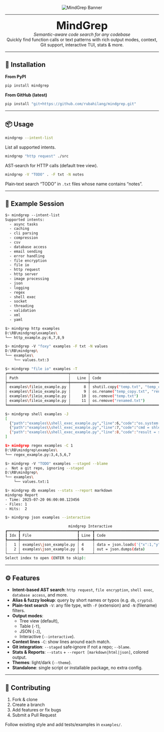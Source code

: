 <p align="center">
  <img src="https://i.postimg.cc/J7PV5GYn/Chat-GPT-Image-Jul-20-2025-05-47-31-AM.png" alt="MindGrep Banner" />
</p>

---

<p align="center">
  <span style="font-size: 2.5em; font-weight: bold;">MindGrep</span><br/>
  <em>Semantic-aware code search for any codebase</em><br/>
  Quickly find function calls or text patterns with rich output modes, context, Git support, interactive TUI, stats &amp; more.
</p>

---

## 🚀 Installation

**From PyPI**  
```bash
pip install mindgrep
```

**From GitHub (latest)**  
```bash
pip install "git+https://github.com/rubahilang/mindgrep.git"
```

---

## 📦 Usage

```bash
mindgrep --intent-list
```

List all supported intents.

```bash
mindgrep "http request" ./src
```

AST‑search for HTTP calls (default tree view).

```bash
mindgrep -V "TODO" . -F txt -N notes
```

Plain‑text search “TODO” in `.txt` files whose name contains “notes”.

---

## 📖 Example Session

```bash
$> mindgrep --intent-list
Supported intents:
  - async tasks
  - caching
  - cli parsing
  - compression
  - csv
  - database access
  - email sending
  - error handling
  - file encryption
  - file io
  - http request
  - http server
  - image processing
  - json
  - logging
  - regex
  - shell exec
  - socket
  - threading
  - validation
  - xml
  - yaml

$> mindgrep http examples
D:\RB\mindgrep\examples\
└── http_example.py:6,7,8,9

$> mindgrep -V "foxy" examples -F txt -N values
D:\RB\mindgrep\
└── examples\
    └── values.txt:3

$> mindgrep "file io" examples -T
╒════════════════════════════╤════════╤═══════════════════════════════════════════╕
│ Path                       │   Line │ Code                                      │
╞════════════════════════════╪════════╪═══════════════════════════════════════════╡
│ examples\fileio_example.py │      8 │ shutil.copy("temp.txt", "temp_copy.txt")  │
│ examples\fileio_example.py │      9 │ os.rename("temp_copy.txt", "renamed.txt") │
│ examples\fileio_example.py │     10 │ os.remove("temp.txt")                     │
│ examples\fileio_example.py │     11 │ os.remove("renamed.txt")                  │
╘════════════════════════════╧════════╧═══════════════════════════════════════════╛

$> mindgrep shell examples -J
[
  {"path":"examples\\shell_exec_example.py","line":6,"code":"os.system(\"echo 'Hello from os.system'\")"},
  {"path":"examples\\shell_exec_example.py","line":7,"code":"cmd = shlex.split(\"echo Hello from subprocess\")"},
  {"path":"examples\\shell_exec_example.py","line":8,"code":"result = subprocess.run(cmd, capture_output=True, text=True)"}
]

$> mindgrep regex examples -C 1
D:\RB\mindgrep\examples\
└── regex_example.py:3,4,5,6,7

$> mindgrep -V "TODO" examples --staged --blame
⚠️  Not a git repo, ignoring --staged
D:\RB\mindgrep\
└── examples\
    └── values.txt:1

$> mindgrep db examples --stats --report markdown
mindgrep Report
- Time: 2025-07-20 06:00:00.123456
- Files: 1
- Hits:  2

$> mindgrep json examples --interactive

                             mindgrep Interactive                             
┏━━━━━┳━━━━━━━━━━━━━━━━━━━━━━━━━━┳━━━━━━┳━━━━━━━━━━━━━━━━━━━━━━━━━━━━━━━━━━━━┓
┃ Idx ┃ File                     ┃ Line ┃ Code                               ┃
┡━━━━━╇━━━━━━━━━━━━━━━━━━━━━━━━━━╇━━━━━━╇━━━━━━━━━━━━━━━━━━━━━━━━━━━━━━━━━━━━┩
│   1 │ examples\json_example.py │ 4    │ data = json.loads('{"x":1,"y":2}') │
│   2 │ examples\json_example.py │ 6    │ out = json.dumps(data)             │
└─────┴──────────────────────────┴──────┴────────────────────────────────────┘
Select index to open (ENTER to skip):
```

---

## ⚙️ Features

- **Intent‑based AST search**: `http request`, `file encryption`, `shell exec`, `database access`, and more.  
- **Alias & fuzzy lookup**: query by short names or typos (e.g. `db`, `crypto`).  
- **Plain‑text search** `-V`: any file type, with `-F` (extension) and `-N` (filename) filters.  
- **Output modes**:  
  - Tree view (default),  
  - Table (`-T`),  
  - JSON (`-J`),  
  - Interactive (`--interactive`).  
- **Context lines** `-C`: show lines around each match.  
- **Git integration**: `--staged` safe‑ignore if not a repo; `--blame`.  
- **Stats & Reports**: `--stats` + `--report [markdown|html|json]`, colored output.  
- **Themes**: light/dark (`--theme`).  
- **Standalone**: single script or installable package, no extra config.

---

## 🙌 Contributing

1. Fork & clone  
2. Create a branch  
3. Add features or fix bugs  
4. Submit a Pull Request  

Follow existing style and add tests/examples in `examples/`.

